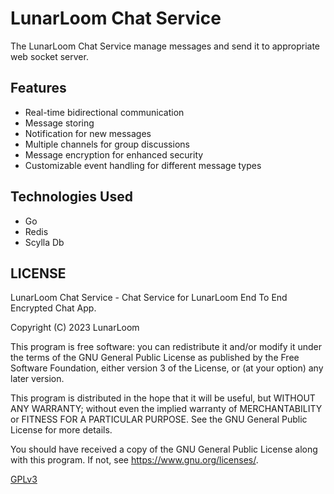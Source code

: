 # LunarLoom Chat Service

The LunarLoom Chat Service manage messages and send it to appropriate web socket server.

## Features 

- Real-time bidirectional communication
- Message storing
- Notification for new messages
- Multiple channels for group discussions
- Message encryption for enhanced security
- Customizable event handling for different message types

## Technologies Used

- Go
- Redis
- Scylla Db

## LICENSE

LunarLoom Chat Service - Chat Service for LunarLoom End To End Encrypted Chat App.

Copyright (C) 2023  LunarLoom

This program is free software: you can redistribute it and/or modify
it under the terms of the GNU General Public License as published by
the Free Software Foundation, either version 3 of the License, or
(at your option) any later version.

This program is distributed in the hope that it will be useful,
but WITHOUT ANY WARRANTY; without even the implied warranty of
MERCHANTABILITY or FITNESS FOR A PARTICULAR PURPOSE.  See the
GNU General Public License for more details.

You should have received a copy of the GNU General Public License
along with this program.  If not, see <https://www.gnu.org/licenses/>.

[GPLv3](LICENSE)
